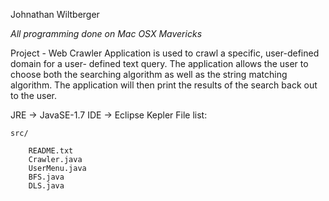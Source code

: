 Johnathan Wiltberger

*All programming done on Mac OSX Mavericks*

Project - Web Crawler
Application is used to crawl a specific, user-defined domain for a user-
defined text query.  The application allows the user to choose both the
searching algorithm as well as the string matching algorithm.  The 
application will then print the results of the search back out to the 
user.

JRE -> JavaSE-1.7
IDE -> Eclipse Kepler
File list:

    src/
    
        README.txt
        Crawler.java
        UserMenu.java
        BFS.java
        DLS.java
